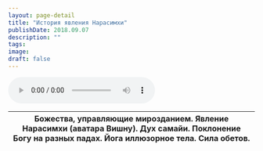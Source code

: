 ```yaml
---
layout: page-detail
title: "История явления Нарасимхи"
publishDate: 2018.09.07
description: ""
tags:
image:
draft: false
---
```


<audio title="2018.09.07 - История явления Нарасимхи.mp3" src="https://filer-api.advayta.org/v1.0/public/files/72811" controls=""></audio>

| Божества, управляющие мирозданием. Явление Нарасимхи (аватара Вишну). Дух самайи. Поклонение Богу на разных падах. Йога иллюзорное тела. Сила обетов. |
| ----------------------------------------------------------------------------------------------------------------------------------------------------- |

  
